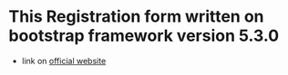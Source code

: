 # This Registration form written on bootstrap  framework version 5.3.0

* link on [official website](https://getbootstrap.com/)